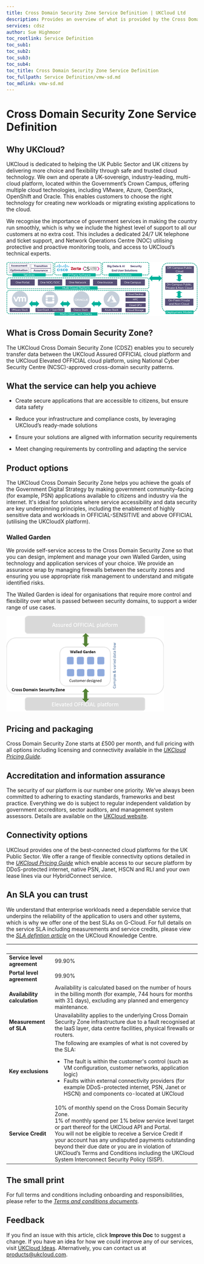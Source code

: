 ```yaml
---
title: Cross Domain Security Zone Service Definition | UKCloud Ltd
description: Provides an overview of what is provided by the Cross Domain Security Zone (CDSZ) service
services: cdsz
author: Sue Highmoor
toc_rootlink: Service Definition
toc_sub1: 
toc_sub2:
toc_sub3:
toc_sub4:
toc_title: Cross Domain Security Zone Service Definition
toc_fullpath: Service Definition/vmw-sd.md
toc_mdlink: vmw-sd.md
---
```


# Cross Domain Security Zone Service Definition

## Why UKCloud?

UKCloud is dedicated to helping the UK Public Sector and UK citizens by delivering more choice and flexibility through safe and trusted cloud technology. We own and operate a UK-sovereign, industry-leading, multi-cloud platform, located within the Government’s Crown Campus, offering multiple cloud technologies, including VMware, Azure, OpenStack, OpenShift and Oracle. This enables customers to choose the right technology for creating new workloads or migrating existing applications to the cloud.

We recognise the importance of government services in making the country run smoothly, which is why we include the highest level of support to all our customers at no extra cost. This includes a dedicated 24/7 UK telephone and ticket support, and Network Operations Centre (NOC) utilising protective and proactive monitoring tools, and access to UKCloud’s technical experts.

![UKCloud services](images/ukc-services.png)

## What is Cross Domain Security Zone?

The UKCloud Cross Domain Security Zone (CDSZ) enables you to securely transfer data between the UKCloud Assured OFFICIAL cloud platform and the UKCloud Elevated OFFICIAL cloud platform, using National Cyber Security Centre (NCSC)-approved cross-domain security patterns.

## What the service can help you achieve

- Create secure applications that are accessible to citizens, but ensure data safety

- Reduce your infrastructure and compliance costs, by leveraging UKCloud’s ready-made solutions

- Ensure your solutions are aligned with information security requirements

- Meet changing requirements by controlling and adapting the service

## Product options

The UKCloud Cross Domain Security Zone helps you achieve the goals of the Government Digital Strategy by making government community–facing (for example, PSN) applications available to citizens and industry via the internet. It's ideal for solutions where service accessibility and data security are key underpinning principles, including the enablement of highly sensitive data and workloads in OFFICIAL-SENSITIVE and above OFFICIAL (utilising the UKCloudX platform).

### Walled Garden

We provide self-service access to the Cross Domain Security Zone so that you can design, implement and manage your own Walled Garden, using technology and application services of your choice. We provide an assurance wrap by managing firewalls between the security zones and ensuring you use appropriate risk management to understand and mitigate identified risks.

The Walled Garden is ideal for organisations that require more control and flexibility over what is passed between security domains, to support a wider range of use cases.

![CDSZ Walled Garden](images/cdsz-walled-garden.png)

## Pricing and packaging

Cross Domain Security Zone starts at £500 per month, and full pricing with all options including licensing and connectivity available in the [*UKCloud Pricing Guide*](../other/other-ref-pricing-guide.md).

## Accreditation and information assurance

The security of our platform is our number one priority. We’ve always been committed to adhering to exacting standards, frameworks and best practice. Everything we do is subject to regular independent validation by government accreditors, sector auditors, and management system assessors. Details are available on the [UKCloud website](https://ukcloud.com/governance/).

## Connectivity options

UKCloud provides one of the best-connected cloud platforms for the UK Public Sector. We offer a range of flexible connectivity options detailed in the [*UKCloud Pricing Guide*](../other/other-ref-pricing-guide.md) which enable access to our secure platform by DDoS-protected internet, native PSN, Janet, HSCN and RLI and your own lease lines via our HybridConnect service.

## An SLA you can trust

We understand that enterprise workloads need a dependable service that underpins the reliability of the application to users and other systems, which is why we offer one of the best SLAs on G-Cloud. For full details on the service SLA including measurements and service credits, please view the [*SLA defintion article*](../other/other-ref-sla-definition.md) on the UKCloud Knowledge Centre.

&nbsp;                       | &nbsp;
-----------------------------|-------
**Service level agreement**  | 99.90%
**Portal level agreement**   | 99.90%
**Availability calculation** | Availability is calculated based on the number of hours in the billing month (for example, 744 hours for months with 31 days), excluding any planned and emergency maintenance.
**Measurement of SLA**       | Unavailability applies to the underlying Cross Domain Security Zone infrastructure due to a fault recognised at the IaaS layer, data centre facilities, physical firewalls or routers.
**Key exclusions**           | The following are examples of what is not covered by the SLA:<ul><li>The fault is within the customer's control (such as VM configuration, customer networks, application logic)<li>Faults within external connectivity providers (for example DDoS-protected internet, PSN, Janet or HSCN) and components co-located at UKCloud</ul>
**Service Credit**           | 10% of monthly spend on the Cross Domain Security Zone.<br>1% of monthly spend per 1% below service level target or part thereof for the UKCloud API and Portal.<br>You will not be eligible to receive a Service Credit if your account has any undisputed payments outstanding beyond their due date or you are in violation of UKCloud’s Terms and Conditions including the UKCloud System Interconnect Security Policy (SISP).

## The small print

For full terms and conditions including onboarding and responsibilities, please refer to the [*Terms and conditions documents*](../other/other-ref-terms-and-conditions.md).

## Feedback

If you find an issue with this article, click **Improve this Doc** to suggest a change. If you have an idea for how we could improve any of our services, visit [UKCloud Ideas](https://ideas.ukcloud.com). Alternatively, you can contact us at <products@ukcloud.com>.
